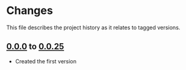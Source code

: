 # Changes
This file describes the project history as it relates to tagged versions.

## [0.0.0](.) to [0.0.25](.)
- Created the first version
